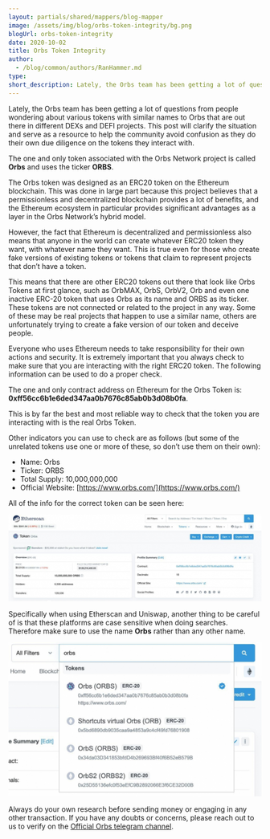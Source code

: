 ```yaml
---
layout: partials/shared/mappers/blog-mapper
image: /assets/img/blog/orbs-token-integrity/bg.png
blogUrl: orbs-token-integrity
date: 2020-10-02
title: Orbs Token Integrity
author:
  - /blog/common/authors/RanHammer.md
type:
short_description: Lately, the Orbs team has been getting a lot of questions from people wondering about various tokens with similar names to Orbs that are out there in different DEXs and DEFI projects. This post will clarify the situation and serve as a resource to help the community avoid confusion as they do their own due diligence on the tokens they interact with.
---
```


Lately, the Orbs team has been getting a lot of questions from people wondering about various tokens with similar names to Orbs that are out there in different DEXs and DEFI projects. This post will clarify the situation and serve as a resource to help the community avoid confusion as they do their own due diligence on the tokens they interact with.

The one and only token associated with the Orbs Network project is called **Orbs** and uses the ticker **ORBS**.

The Orbs token was designed as an ERC20 token on the Ethereum blockchain. This was done in large part because this project believes that a permissionless and decentralized blockchain provides a lot of benefits, and the Ethereum ecosystem in particular provides significant advantages as a layer in the Orbs Network’s hybrid model.

However, the fact that Ethereum is decentralized and permissionless also means that anyone in the world can create whatever ERC20 token they want, with whatever name they want. This is true even for those who create fake versions of existing tokens or tokens that claim to represent projects that don’t have a token.

This means that there are other ERC20 tokens out there that look like Orbs Tokens at first glance, such as OrbMAX, OrbS, OrbV2, Orb and even one inactive ERC-20 token that uses Orbs as its name and ORBS as its ticker. These tokens are not connected or related to the project in any way. Some of these may be real projects that happen to use a similar name, others are unfortunately trying to create a fake version of our token and deceive people.

Everyone who uses Ethereum needs to take responsibility for their own actions and security. It is extremely important that you always check to make sure that you are interacting with the right ERC20 token. The following information can be used to do a proper check.

The one and only contract address on Ethereum for the Orbs Token is: **0xff56cc6b1e6ded347aa0b7676c85ab0b3d08b0fa**.

This is by far the best and most reliable way to check that the token you are interacting with is the real Orbs Token.

Other indicators you can use to check are as follows (but some of the unrelated tokens use one or more of these, so don’t use them on their own):

- Name: Orbs
- Ticker: ORBS
- Total Supply: 10,000,000,000
- Official Website: [https://www.orbs.com/](https://www.orbs.com/)

All of the info for the correct token can be seen here:

![](/assets/img/blog/orbs-token-integrity/etherscan-1030x356.jpg)

Specifically when using Etherscan and Uniswap, another thing to be careful of is that these platforms are case sensitive when doing searches. Therefore make sure to use the name **Orbs** rather than any other name.

![](/assets/img/blog/orbs-token-integrity/search-1030x626.jpg)

Always do your own research before sending money or engaging in any other transaction. If you have any doubts or concerns, please reach out to us to verify on the [Official Orbs telegram channel](https://t.me/OrbsNetwork).
